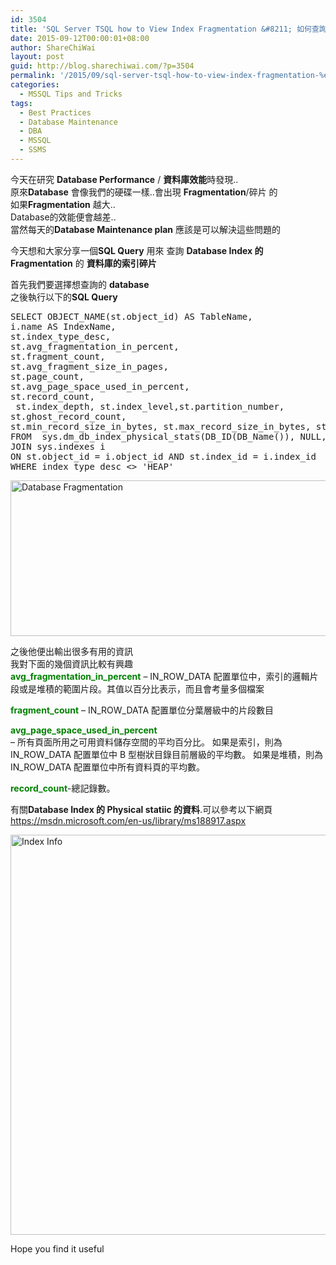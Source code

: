 ```yaml
---
id: 3504
title: 'SQL Server TSQL how to View Index Fragmentation &#8211; 如何查詢資料庫的索引碎片 資料'
date: 2015-09-12T00:00:01+08:00
author: ShareChiWai
layout: post
guid: http://blog.sharechiwai.com/?p=3504
permalink: '/2015/09/sql-server-tsql-how-to-view-index-fragmentation-%e5%a6%82%e4%bd%95%e6%9f%a5%e8%a9%a2%e8%b3%87%e6%96%99%e5%ba%ab%e7%9a%84%e7%b4%a2%e5%bc%95%e7%a2%8e%e7%89%87-%e8%b3%87%e6%96%99/'
categories:
  - MSSQL Tips and Tricks
tags:
  - Best Practices
  - Database Maintenance
  - DBA
  - MSSQL
  - SSMS
---
```

今天在研究 **Database Performance** / **資料庫效能**時發現..  
原來**Database** 會像我們的硬碟一樣..會出現 **Fragmentation**/碎片 的  
如果**Fragmentation** 越大..  
Database的效能便會越差..  
當然每天的**Database Maintenance plan** 應該是可以解決這些問題的

今天想和大家分享一個**SQL Query** 用來 查詢 **Database Index 的 Fragmentation** 的 **資料庫的索引碎片**

首先我們要選擇想查詢的 **database**  
之後執行以下的**SQL Query**

<pre>SELECT OBJECT_NAME(st.object_id) AS TableName, 
i.name AS IndexName, 
st.index_type_desc,
st.avg_fragmentation_in_percent, 
st.fragment_count, 
st.avg_fragment_size_in_pages, 
st.page_count, 
st.avg_page_space_used_in_percent, 
st.record_count,
 st.index_depth, st.index_level,st.partition_number, 
st.ghost_record_count, 
st.min_record_size_in_bytes, st.max_record_size_in_bytes, st.avg_record_size_in_bytes
FROM  sys.dm_db_index_physical_stats(DB_ID(DB_Name()), NULL, NULL, NULL , 'SAMPLED') as st
JOIN sys.indexes i 
ON st.object_id = i.object_id AND st.index_id = i.index_id
WHERE index_type_desc &lt;> 'HEAP'
</pre>

<img class="alignnone" src="https://i0.wp.com/farm1.static.flickr.com/587/20131505214_db3d8b7003_z.jpg?resize=625%2C249" alt="Database Fragmentation " width="625" height="249" data-recalc-dims="1" /> 

之後他便出輸出很多有用的資訊  
我對下面的幾個資訊比較有興趣  
<span style="color: #008000;"><strong>avg_fragmentation_in_percent</strong></span> &#8211; IN\_ROW\_DATA 配置單位中，索引的邏輯片段或是堆積的範圍片段。其值以百分比表示，而且會考量多個檔案

**<span style="color: #008000;">fragment_count</span>** &#8211; IN\_ROW\_DATA 配置單位分葉層級中的片段數目

<span style="color: #008000;"><strong>avg_page_space_used_in_percent</strong></span>  
&#8211; 所有頁面所用之可用資料儲存空間的平均百分比。 如果是索引，則為 IN\_ROW\_DATA 配置單位中 B 型樹狀目錄目前層級的平均數。 如果是堆積，則為 IN\_ROW\_DATA 配置單位中所有資料頁的平均數。

<span style="color: #008000;"><strong>record_count</strong></span>-總記錄數。

有關**Database Index 的 Physical statiic 的資料**.可以參考以下網頁  
<a href="https://msdn.microsoft.com/en-us/library/ms188917.aspx" target="_blank">https://msdn.microsoft.com/en-us/library/ms188917.aspx</a>

<img class="alignnone" src="https://i1.wp.com/farm1.static.flickr.com/656/20754096645_4ff1b9d79c_z.jpg?resize=607%2C640" alt="Index Info" width="607" height="640" data-recalc-dims="1" /> 

Hope you find it useful